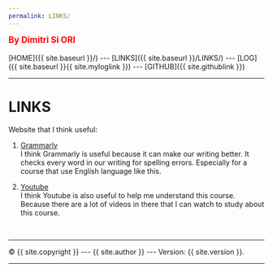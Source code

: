 ```yaml
---
permalink: LINKS/
---
```

<span style="color:red; font-weight:bold; font-size:larger;">By Dimitri Si ORI</span>
<br><br>
[HOME]({{ site.baseurl }}/) ---
[LINKS]({{ site.baseurl }}/LINKS/) ---
[LOG]({{ site.baseurl }}{{ site.myloglink }}) ---
[GITHUB]({{ site.githublink }})
<br>
<hr>

# LINKS

Website that I think useful:

1. [Grammarly](https://www.grammarly.com/)<br>
I think Grammarly is useful because it can make our writing better.
It checks every word in our writing for spelling errors.
Especially for a course that use English language like this.

2. [Youtube](https://www.youtube.com/)<br>
I think Youtube is also useful to help me understand this course.
Because there are a lot of videos in there that I can watch to study about this course.


<br>
<hr>
&copy; {{ site.copyright }} --- {{ site.author }} --- Version: {{ site.version }}.
<hr>
<br>

